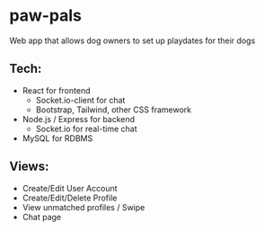 # paw-pals

Web app that allows dog owners to set up playdates for their dogs

## Tech:

- React for frontend
  - Socket.io-client for chat
  - Bootstrap, Tailwind, other CSS framework
- Node.js / Express for backend
  - Socket.io for real-time chat
- MySQL for RDBMS

## Views:

- Create/Edit User Account
- Create/Edit/Delete Profile
- View unmatched profiles / Swipe
- Chat page
